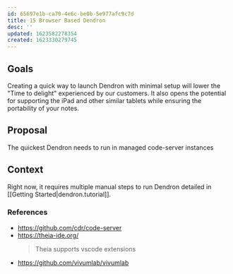 ```yaml
---
id: 65697e1b-ca70-4e6c-be0b-5e977afc9c7d
title: 15 Browser Based Dendron
desc: ''
updated: 1623582278354
created: 1623330279745
---
```


## Goals

Creating a quick way to launch Dendron with minimal setup will lower the "Time to delight" experienced by our customers. It also opens the potential for supporting the iPad and other similar tablets while ensuring the portability of your notes. 



## Proposal

The quickest Dendron needs to run in managed code-server instances

## Context
Right now, it requires multiple manual steps to run Dendron detailed in [[Getting Started|dendron.tutorial]]. 

### References
- https://github.com/cdr/code-server
- https://theia-ide.org/
    > Theia supports vscode extensions 
- https://github.com/vivumlab/vivumlab

